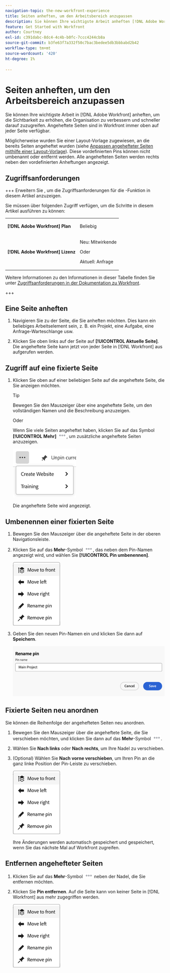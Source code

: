 ```yaml
---
navigation-topic: the-new-workfront-experience
title: Seiten anheften, um den Arbeitsbereich anzupassen
description: Sie können Ihre wichtigste Arbeit anheften [!DNL Adobe Workfront]  um die Sichtbarkeit zu erhöhen, die Organisation zu verbessern und schneller darauf zuzugreifen. Angeheftete Seiten sind in Workfront immer oben auf jeder Seite verfügbar.
feature: Get Started with Workfront
author: Courtney
exl-id: c391dabc-8dc4-4c4b-b0fc-7ccc4244cb8a
source-git-commit: b3fe63f7a332f50c7bac3bedee5db3bbbabd2b42
workflow-type: tm+mt
source-wordcount: '420'
ht-degree: 1%

---
```


# Seiten anheften, um den Arbeitsbereich anzupassen

Sie können Ihre wichtigste Arbeit in [!DNL Adobe Workfront] anheften, um die Sichtbarkeit zu erhöhen, die Organisation zu verbessern und schneller darauf zuzugreifen. Angeheftete Seiten sind in Workfront immer oben auf jeder Seite verfügbar.

Möglicherweise wurden Sie einer Layout-Vorlage zugewiesen, an die bereits Seiten angeheftet wurden (siehe [Anpassen angehefteter Seiten mithilfe einer Layout-Vorlage](../../administration-and-setup/customize-workfront/use-layout-templates/customize-pinned-pages.md)). Diese vordefinierten Pins können nicht umbenannt oder entfernt werden. Alle angehefteten Seiten werden rechts neben den vordefinierten Anheftungen angezeigt.

## Zugriffsanforderungen

+++ Erweitern Sie , um die Zugriffsanforderungen für die -Funktion in diesem Artikel anzuzeigen.

Sie müssen über folgenden Zugriff verfügen, um die Schritte in diesem Artikel ausführen zu können:

<table style="table-layout:auto"> 
 <col> 
 </col> 
 <col> 
 </col> 
 <tbody> 
  <tr> 
   <td role="rowheader"><strong>[!DNL Adobe Workfront] Plan</strong></td> 
   <td> <p>Beliebig</p> </td> 
  </tr> 
  <tr> 
   <td role="rowheader"><strong>[!DNL Adobe Workfront] Lizenz</strong></td> 
   <td> <p>Neu: Mitwirkende</p> 
   <p>Oder</p>
     <p>Aktuell: Anfrage</p>
   </td> 
  </tr> 
 </tbody> 
</table>

Weitere Informationen zu den Informationen in dieser Tabelle finden Sie unter [Zugriffsanforderungen in der Dokumentation zu Workfront](/help/quicksilver/administration-and-setup/add-users/access-levels-and-object-permissions/access-level-requirements-in-documentation.md).

+++

## Eine Seite anheften

1. Navigieren Sie zu der Seite, die Sie anheften möchten. Dies kann ein beliebiges Arbeitselement sein, z. B. ein Projekt, eine Aufgabe, eine Anfrage-Warteschlange usw.

1. Klicken Sie oben links auf der Seite auf **[!UICONTROL Aktuelle Seite]**. Die angeheftete Seite kann jetzt von jeder Seite in [!DNL Workfront] aus aufgerufen werden.

## Zugriff auf eine fixierte Seite

1. Klicken Sie oben auf einer beliebigen Seite auf die angeheftete Seite, die Sie anzeigen möchten.

   >[!TIP]
   >
   >Bewegen Sie den Mauszeiger über eine angeheftete Seite, um den vollständigen Namen und die Beschreibung anzuzeigen.

   Oder

   Wenn Sie viele Seiten angeheftet haben, klicken Sie auf das Symbol **[!UICONTROL Mehr]** ![Klicken Sie auf das Symbol Mehr](assets/more-icon.png), um zusätzliche angeheftete Seiten anzuzeigen.

   ![Anzeigen zusätzlicher angehefteter Seiten](assets/display-pinned-pages.png)

   Die angeheftete Seite wird angezeigt.

## Umbenennen einer fixierten Seite

1. Bewegen Sie den Mauszeiger über die angeheftete Seite in der oberen Navigationsleiste.
1. Klicken Sie auf das **Mehr**-Symbol ![Mehr](assets/more-icon.png), das neben dem Pin-Namen angezeigt wird, und wählen Sie **[!UICONTROL Pin umbenennen]**.

   ![Pin umbenennen](assets/pin-menu.png)

1. Geben Sie den neuen Pin-Namen ein und klicken Sie dann auf **Speichern**.

   ![Klicken Sie auf das Häkchen, um die Nadel umzubenennen](assets/rename-pin-dialog-box.png)


## Fixierte Seiten neu anordnen

Sie können die Reihenfolge der angehefteten Seiten neu anordnen.

1. Bewegen Sie den Mauszeiger über die angeheftete Seite, die Sie verschieben möchten, und klicken Sie dann auf das **Mehr**-Symbol ![Mehr-Symbol](assets/more-icon.png).
1. Wählen Sie **Nach links** oder **Nach rechts**, um Ihre Nadel zu verschieben.
1. (Optional) Wählen Sie **Nach vorne verschieben**, um Ihren Pin an die ganz linke Position der Pin-Leiste zu verschieben.

   ![Pins verschieben](assets/pin-menu.png)

   Ihre Änderungen werden automatisch gespeichert und gespeichert, wenn Sie das nächste Mal auf Workfront zugreifen.

## Entfernen angehefteter Seiten

1. Klicken Sie auf das **Mehr**-Symbol ![](assets/more-icon.png) neben der Nadel, die Sie entfernen möchten.
1. Klicken Sie **Pin entfernen**. Auf die Seite kann von keiner Seite in [!DNL Workfront] aus mehr zugegriffen werden.

   ![Pin entfernen](assets/pin-menu.png)


